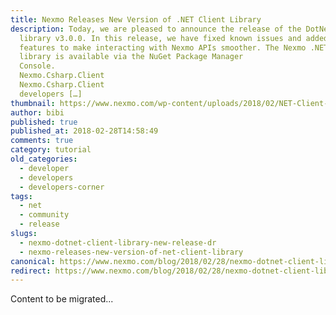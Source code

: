 ```yaml
---
title: Nexmo Releases New Version of .NET Client Library
description: Today, we are pleased to announce the release of the DotNet client
  library v3.0.0. In this release, we have fixed known issues and added new
  features to make interacting with Nexmo APIs smoother. The Nexmo .NET client
  library is available via the NuGet Package Manager
  Console. 																Install-Package
  Nexmo.Csharp.Client																					12										Install-Package
  Nexmo.Csharp.Client 														 Hello client instances? We wanted to give
  developers […]
thumbnail: https://www.nexmo.com/wp-content/uploads/2018/02/NET-Client-v3.0.0-1.png
author: bibi
published: true
published_at: 2018-02-28T14:58:49
comments: true
category: tutorial
old_categories:
  - developer
  - developers
  - developers-corner
tags:
  - net
  - community
  - release
slugs:
  - nexmo-dotnet-client-library-new-release-dr
  - nexmo-releases-new-version-of-net-client-library
canonical: https://www.nexmo.com/blog/2018/02/28/nexmo-dotnet-client-library-new-release-dr
redirect: https://www.nexmo.com/blog/2018/02/28/nexmo-dotnet-client-library-new-release-dr
---
```

Content to be migrated...